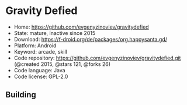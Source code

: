 # Gravity Defied

- Home: https://github.com/evgenyzinoviev/gravitydefied
- State: mature, inactive since 2015
- Download: https://f-droid.org/de/packages/org.happysanta.gd/
- Platform: Android
- Keyword: arcade, skill
- Code repository: https://github.com/evgenyzinoviev/gravitydefied.git (@created 2015, @stars 121, @forks 26)
- Code language: Java
- Code license: GPL-2.0

## Building
